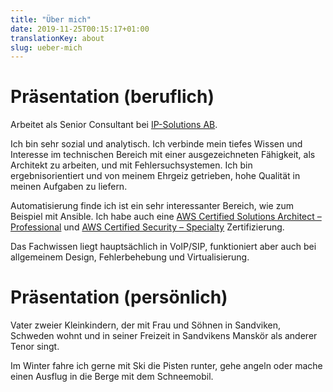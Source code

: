 ```yaml
---
title: "Über mich"
date: 2019-11-25T00:15:17+01:00
translationKey: about
slug: ueber-mich
---
```


# Präsentation (beruflich)

Arbeitet als Senior Consultant bei [IP-Solutions AB](https://www.ip-solutions.se).

Ich bin sehr sozial und analytisch. Ich verbinde mein tiefes Wissen und Interesse im technischen Bereich mit einer ausgezeichneten Fähigkeit, als Architekt zu arbeiten, und mit Fehlersuchsystemen. Ich bin ergebnisorientiert und von meinem Ehrgeiz getrieben, hohe Qualität in meinen Aufgaben zu liefern.

Automatisierung finde ich ist ein sehr interessanter Bereich, wie zum Beispiel mit Ansible. Ich habe auch eine [AWS Certified Solutions Architect – Professional](https://www.credly.com/badges/22a63f31-37d5-4a10-b229-17beffbcd303) und [AWS Certified Security – Specialty](https://www.credly.com/badges/4df688ef-4486-412a-8779-7b0e266e0974) Zertifizierung.

Das Fachwissen liegt hauptsächlich in VoIP/SIP, funktioniert aber auch bei allgemeinem Design, Fehlerbehebung und Virtualisierung.

# Präsentation (persönlich)

Vater zweier Kleinkindern, der mit Frau und Söhnen in Sandviken, Schweden wohnt und in seiner Freizeit in Sandvikens Manskör als anderer Tenor singt.

Im Winter fahre ich gerne mit Ski die Pisten runter, gehe angeln oder mache einen Ausflug in die Berge mit dem Schneemobil.
